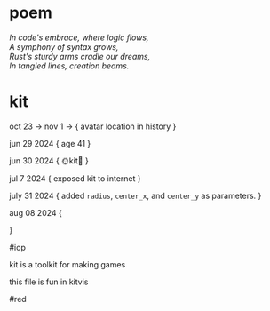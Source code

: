 # poem

*In code's embrace, where logic flows,  
A symphony of syntax grows,  
Rust's sturdy arms cradle our dreams,  
In tangled lines, creation beams.*

# kit

oct 23 -> nov 1 -> {
    avatar location
    in history
}

jun 29 2024 {
    age 41
}

jun 30 2024 {
    🌞kit🌝
}

jul 7 2024 {
    exposed kit to internet
}

july 31 2024 {
    added `radius`, `center_x`, and `center_y` as parameters.
}

aug 08 2024 {
    
}

#iop

kit is a toolkit for making games

this file is fun in kitvis

#red

<!-- CAPTCHA -->







